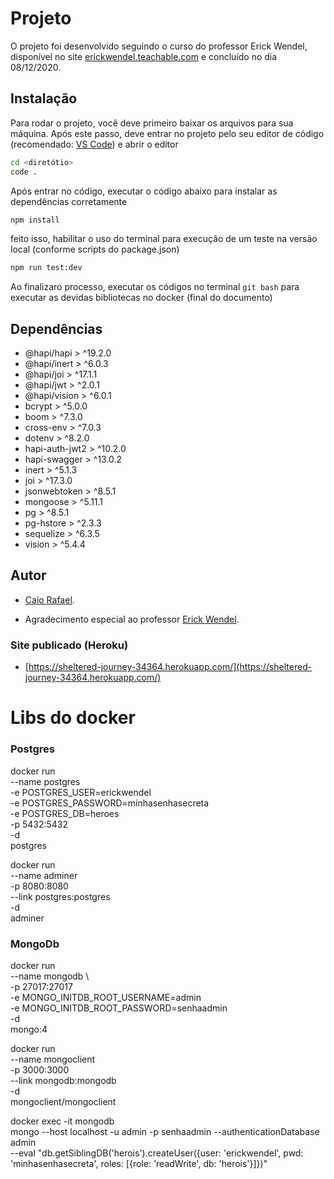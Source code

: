 # Projeto

O projeto foi desenvolvido seguindo o curso do professor Erick Wendel, disponível no site [erickwendel.teachable.com](https://erickwendel.teachable.com/) e concluído no dia 08/12/2020.

## Instalação

Para rodar o projeto, você deve primeiro baixar os arquivos para sua máquina. Após este passo, deve entrar no projeto pelo seu editor de código (recomendado: [VS Code](https://code.visualstudio.com/)) e abrir o editor

```bash
cd <diretótio>
code .
```

Após entrar no código, executar o código abaixo para instalar as dependências corretamente

```bash
npm install
```

feito isso, habilitar o uso do terminal para execução de um teste na versão local (conforme scripts do package.json)

```bash
npm run test:dev
```

Ao finalizaro processo, executar os códigos no terminal ```git bash``` para executar as devidas bibliotecas no docker (final do documento)

## Dependências
- @hapi/hapi > ^19.2.0
- @hapi/inert > ^6.0.3
- @hapi/joi > ^17.1.1
- @hapi/jwt > ^2.0.1
- @hapi/vision > ^6.0.1
- bcrypt > ^5.0.0
- boom > ^7.3.0
- cross-env > ^7.0.3
- dotenv > ^8.2.0
- hapi-auth-jwt2 > ^10.2.0
- hapi-swagger > ^13.0.2
- inert > ^5.1.3
- joi > ^17.3.0
- jsonwebtoken > ^8.5.1
- mongoose > ^5.11.1
- pg > ^8.5.1
- pg-hstore > ^2.3.3
- sequelize > ^6.3.5
- vision > ^5.4.4
 
## Autor
- [Caio Rafael](https://github.com/kaioso20).

- Agradecimento especial ao professor [Erick Wendel](https://github.com/erickwendel).

### Site publicado (Heroku)
- [https://sheltered-journey-34364.herokuapp.com/](https://sheltered-journey-34364.herokuapp.com/)

# Libs do docker
### Postgres
docker run \
    --name postgres \
    -e POSTGRES_USER=erickwendel \
    -e POSTGRES_PASSWORD=minhasenhasecreta \
    -e POSTGRES_DB=heroes \
    -p 5432:5432 \
    -d \
    postgres

docker run \
    --name adminer \
    -p 8080:8080 \
    --link postgres:postgres \
    -d \
    adminer

### MongoDb
docker run \
    --name mongodb \     
    -p 27017:27017 \
    -e MONGO_INITDB_ROOT_USERNAME=admin \
    -e MONGO_INITDB_ROOT_PASSWORD=senhaadmin \
    -d \
    mongo:4

docker run \
    --name mongoclient \
    -p 3000:3000 \
    --link mongodb:mongodb \
    -d \
    mongoclient/mongoclient

docker exec -it mongodb \
    mongo --host localhost -u admin -p senhaadmin --authenticationDatabase admin \
    --eval "db.getSiblingDB('herois').createUser({user: 'erickwendel', pwd: 'minhasenhasecreta', roles: [{role: 'readWrite', db: 'herois'}]})"
 